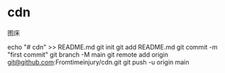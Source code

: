 # cdn
图床

echo "# cdn" >> README.md
git init
git add README.md
git commit -m "first commit"
git branch -M main
git remote add origin git@github.com:Fromtimeinjury/cdn.git
git push -u origin main